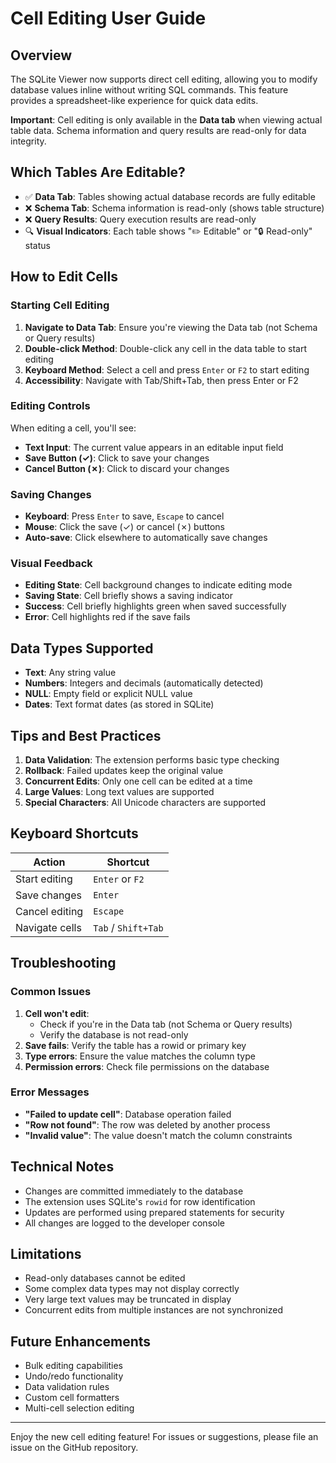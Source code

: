 # Cell Editing User Guide

## Overview

The SQLite Viewer now supports direct cell editing, allowing you to modify database values inline without writing SQL commands. This feature provides a spreadsheet-like experience for quick data edits.

**Important**: Cell editing is only available in the **Data tab** when viewing actual table data. Schema information and query results are read-only for data integrity.

## Which Tables Are Editable?

- ✅ **Data Tab**: Tables showing actual database records are fully editable
- ❌ **Schema Tab**: Schema information is read-only (shows table structure)
- ❌ **Query Results**: Query execution results are read-only
- 🔍 **Visual Indicators**: Each table shows "✏️ Editable" or "🔒 Read-only" status

## How to Edit Cells

### Starting Cell Editing

1. **Navigate to Data Tab**: Ensure you're viewing the Data tab (not Schema or Query results)
2. **Double-click Method**: Double-click any cell in the data table to start editing
3. **Keyboard Method**: Select a cell and press `Enter` or `F2` to start editing
4. **Accessibility**: Navigate with Tab/Shift+Tab, then press Enter or F2

### Editing Controls

When editing a cell, you'll see:

- **Text Input**: The current value appears in an editable input field
- **Save Button (✓)**: Click to save your changes
- **Cancel Button (✗)**: Click to discard your changes

### Saving Changes

- **Keyboard**: Press `Enter` to save, `Escape` to cancel
- **Mouse**: Click the save (✓) or cancel (✗) buttons
- **Auto-save**: Click elsewhere to automatically save changes

### Visual Feedback

- **Editing State**: Cell background changes to indicate editing mode
- **Saving State**: Cell briefly shows a saving indicator
- **Success**: Cell briefly highlights green when saved successfully
- **Error**: Cell highlights red if the save fails

## Data Types Supported

- **Text**: Any string value
- **Numbers**: Integers and decimals (automatically detected)
- **NULL**: Empty field or explicit NULL value
- **Dates**: Text format dates (as stored in SQLite)

## Tips and Best Practices

1. **Data Validation**: The extension performs basic type checking
2. **Rollback**: Failed updates keep the original value
3. **Concurrent Edits**: Only one cell can be edited at a time
4. **Large Values**: Long text values are supported
5. **Special Characters**: All Unicode characters are supported

## Keyboard Shortcuts

| Action         | Shortcut            |
| -------------- | ------------------- |
| Start editing  | `Enter` or `F2`     |
| Save changes   | `Enter`             |
| Cancel editing | `Escape`            |
| Navigate cells | `Tab` / `Shift+Tab` |

## Troubleshooting

### Common Issues

1. **Cell won't edit**:
   - Check if you're in the Data tab (not Schema or Query results)
   - Verify the database is not read-only
2. **Save fails**: Verify the table has a rowid or primary key
3. **Type errors**: Ensure the value matches the column type
4. **Permission errors**: Check file permissions on the database

### Error Messages

- **"Failed to update cell"**: Database operation failed
- **"Row not found"**: The row was deleted by another process
- **"Invalid value"**: The value doesn't match the column constraints

## Technical Notes

- Changes are committed immediately to the database
- The extension uses SQLite's `rowid` for row identification
- Updates are performed using prepared statements for security
- All changes are logged to the developer console

## Limitations

- Read-only databases cannot be edited
- Some complex data types may not display correctly
- Very large text values may be truncated in display
- Concurrent edits from multiple instances are not synchronized

## Future Enhancements

- Bulk editing capabilities
- Undo/redo functionality
- Data validation rules
- Custom cell formatters
- Multi-cell selection editing

---

Enjoy the new cell editing feature! For issues or suggestions, please file an issue on the GitHub repository.
